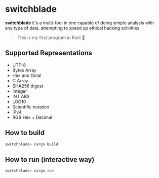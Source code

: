 # switchblade

**switchblade** it's a multi-tool in one capable of doing simple analysis with any 
type of data, attempting to speed up ethical hacking activities

> This is my first program in Rust 👶

## Supported Representations

- UTF-8
- Bytes Array
- Hex and Octal
- C Array
- SHA256 digest
- Integer
- INT ABS
- LOG10
- Scientific notation
- IPv4
- RGB Hex + Decimal

## How to build

```bash
switchblade> cargo build
```

## How to run (interactive way)

```bash
switchblade> cargo run
```
